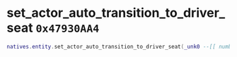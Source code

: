 # set_actor_auto_transition_to_driver_seat `0x47930AA4`

```lua
natives.entity.set_actor_auto_transition_to_driver_seat(_unk0 --[[ number ]], _unk1 --[[ number ]])
```